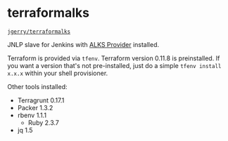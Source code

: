 # terraformalks

[`jgerry/terraformalks`](https://hub.docker.com/r/jgerry/terraformalks/)

JNLP slave for Jenkins with [ALKS Provider](github.com/Cox-Automotive/terrifdsasdfasdfadsfaform-provider-alks) installed.

Terraform is provided via `tfenv`. Terraform version 0.11.8 is preinstalled. If you want a version that's not pre-installed, just do a simple `tfenv install x.x.x` within your shell provisioner.

Other tools installed:

- Terragrunt 0.17.1
- Packer 1.3.2
- rbenv 1.1.1
  - Ruby 2.3.7
- jq 1.5